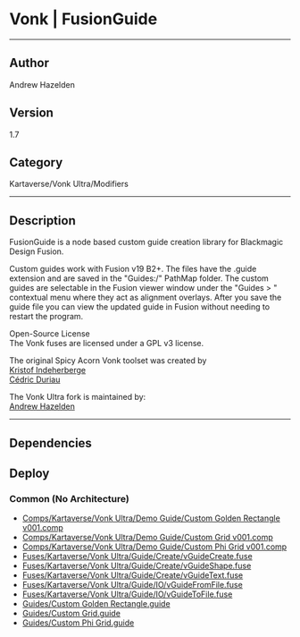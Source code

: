 # Vonk | FusionGuide
___

## Author
Andrew Hazelden

## Version
1.7

## Category
Kartaverse/Vonk Ultra/Modifiers

___

## Description
<p>FusionGuide is a node based custom guide creation library for Blackmagic Design Fusion.</p>

<p>Custom guides work with Fusion v19 B2+. The files have the .guide extension and are saved in the "Guides:/" PathMap folder. The custom guides are selectable in the Fusion viewer window under the "Guides &gt; " contextual menu where they act as alignment overlays. After you save the guide file you can view the updated guide in Fusion without needing to restart the program.</p>

<p>Open-Source License<br>
The Vonk fuses are licensed under a GPL v3 license.</p>

<p>The original Spicy Acorn Vonk toolset was created by<br>
<a href="mailto:xmnr0x23@gmail.com">Kristof Indeherberge</a><br>
<a href="mailto:duriau.cedric@live.be">Cédric Duriau</a></p>

<p>The Vonk Ultra fork is maintained by:<br>
<a href="mailto:andrew@andrewhazelden.com">Andrew Hazelden</a></p>


___

## Dependencies

## Deploy

### Common (No Architecture)

<ul>
<li><a href="https://gitlab.com/WeSuckLess/Reactor/-/blob/master/Atoms/com.Vonk.FusionGuide/Comps/Kartaverse/Vonk Ultra/Demo Guide/Custom Golden Rectangle v001.comp?ref_type=heads">Comps/Kartaverse/Vonk Ultra/Demo Guide/Custom Golden Rectangle v001.comp</a></li>
<li><a href="https://gitlab.com/WeSuckLess/Reactor/-/blob/master/Atoms/com.Vonk.FusionGuide/Comps/Kartaverse/Vonk Ultra/Demo Guide/Custom Grid v001.comp?ref_type=heads">Comps/Kartaverse/Vonk Ultra/Demo Guide/Custom Grid v001.comp</a></li>
<li><a href="https://gitlab.com/WeSuckLess/Reactor/-/blob/master/Atoms/com.Vonk.FusionGuide/Comps/Kartaverse/Vonk Ultra/Demo Guide/Custom Phi Grid v001.comp?ref_type=heads">Comps/Kartaverse/Vonk Ultra/Demo Guide/Custom Phi Grid v001.comp</a></li>
<li><a href="https://gitlab.com/WeSuckLess/Reactor/-/blob/master/Atoms/com.Vonk.FusionGuide/Fuses/Kartaverse/Vonk Ultra/Guide/Create/vGuideCreate.fuse?ref_type=heads">Fuses/Kartaverse/Vonk Ultra/Guide/Create/vGuideCreate.fuse</a></li>
<li><a href="https://gitlab.com/WeSuckLess/Reactor/-/blob/master/Atoms/com.Vonk.FusionGuide/Fuses/Kartaverse/Vonk Ultra/Guide/Create/vGuideShape.fuse?ref_type=heads">Fuses/Kartaverse/Vonk Ultra/Guide/Create/vGuideShape.fuse</a></li>
<li><a href="https://gitlab.com/WeSuckLess/Reactor/-/blob/master/Atoms/com.Vonk.FusionGuide/Fuses/Kartaverse/Vonk Ultra/Guide/Create/vGuideText.fuse?ref_type=heads">Fuses/Kartaverse/Vonk Ultra/Guide/Create/vGuideText.fuse</a></li>
<li><a href="https://gitlab.com/WeSuckLess/Reactor/-/blob/master/Atoms/com.Vonk.FusionGuide/Fuses/Kartaverse/Vonk Ultra/Guide/IO/vGuideFromFile.fuse?ref_type=heads">Fuses/Kartaverse/Vonk Ultra/Guide/IO/vGuideFromFile.fuse</a></li>
<li><a href="https://gitlab.com/WeSuckLess/Reactor/-/blob/master/Atoms/com.Vonk.FusionGuide/Fuses/Kartaverse/Vonk Ultra/Guide/IO/vGuideToFile.fuse?ref_type=heads">Fuses/Kartaverse/Vonk Ultra/Guide/IO/vGuideToFile.fuse</a></li>
<li><a href="https://gitlab.com/WeSuckLess/Reactor/-/blob/master/Atoms/com.Vonk.FusionGuide/Guides/Custom Golden Rectangle.guide?ref_type=heads">Guides/Custom Golden Rectangle.guide</a></li>
<li><a href="https://gitlab.com/WeSuckLess/Reactor/-/blob/master/Atoms/com.Vonk.FusionGuide/Guides/Custom Grid.guide?ref_type=heads">Guides/Custom Grid.guide</a></li>
<li><a href="https://gitlab.com/WeSuckLess/Reactor/-/blob/master/Atoms/com.Vonk.FusionGuide/Guides/Custom Phi Grid.guide?ref_type=heads">Guides/Custom Phi Grid.guide</a></li>
</ul>
